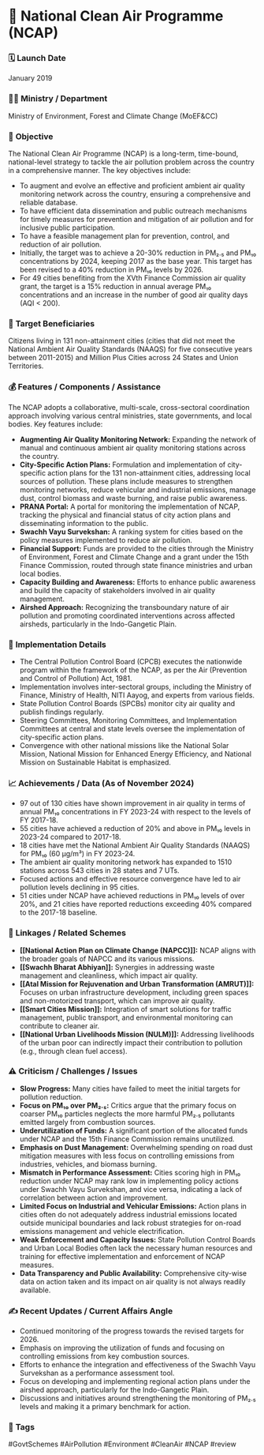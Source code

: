 # 📌 National Clean Air Programme (NCAP)

### 🗓️ **Launch Date**
January 2019

### 🧑‍🏫 **Ministry / Department**
Ministry of Environment, Forest and Climate Change (MoEF&CC)

### 🎯 **Objective**
The National Clean Air Programme (NCAP) is a long-term, time-bound, national-level strategy to tackle the air pollution problem across the country in a comprehensive manner. The key objectives include:
- To augment and evolve an effective and proficient ambient air quality monitoring network across the country, ensuring a comprehensive and reliable database.
- To have efficient data dissemination and public outreach mechanisms for timely measures for prevention and mitigation of air pollution and for inclusive public participation.
- To have a feasible management plan for prevention, control, and reduction of air pollution.
- Initially, the target was to achieve a 20-30% reduction in PM₂.₅ and PM₁₀ concentrations by 2024, keeping 2017 as the base year. This target has been revised to a 40% reduction in PM₁₀ levels by 2026.
- For 49 cities benefiting from the XVth Finance Commission air quality grant, the target is a 15% reduction in annual average PM₁₀ concentrations and an increase in the number of good air quality days (AQI < 200).

### 👥 **Target Beneficiaries**
Citizens living in 131 non-attainment cities (cities that did not meet the National Ambient Air Quality Standards (NAAQS) for five consecutive years between 2011-2015) and Million Plus Cities across 24 States and Union Territories.

### 💰 **Features / Components / Assistance**
The NCAP adopts a collaborative, multi-scale, cross-sectoral coordination approach involving various central ministries, state governments, and local bodies. Key features include:
- **Augmenting Air Quality Monitoring Network:** Expanding the network of manual and continuous ambient air quality monitoring stations across the country.
- **City-Specific Action Plans:** Formulation and implementation of city-specific action plans for the 131 non-attainment cities, addressing local sources of pollution. These plans include measures to strengthen monitoring networks, reduce vehicular and industrial emissions, manage dust, control biomass and waste burning, and raise public awareness.
- **PRANA Portal:** A portal for monitoring the implementation of NCAP, tracking the physical and financial status of city action plans and disseminating information to the public.
- **Swachh Vayu Survekshan:** A ranking system for cities based on the policy measures implemented to reduce air pollution.
- **Financial Support:** Funds are provided to the cities through the Ministry of Environment, Forest and Climate Change and a grant under the 15th Finance Commission, routed through state finance ministries and urban local bodies.
- **Capacity Building and Awareness:** Efforts to enhance public awareness and build the capacity of stakeholders involved in air quality management.
- **Airshed Approach:** Recognizing the transboundary nature of air pollution and promoting coordinated interventions across affected airsheds, particularly in the Indo-Gangetic Plain.

### 📍 **Implementation Details**
- The Central Pollution Control Board (CPCB) executes the nationwide program within the framework of the NCAP, as per the Air (Prevention and Control of Pollution) Act, 1981.
- Implementation involves inter-sectoral groups, including the Ministry of Finance, Ministry of Health, NITI Aayog, and experts from various fields.
- State Pollution Control Boards (SPCBs) monitor city air quality and publish findings regularly.
- Steering Committees, Monitoring Committees, and Implementation Committees at central and state levels oversee the implementation of city-specific action plans.
- Convergence with other national missions like the National Solar Mission, National Mission for Enhanced Energy Efficiency, and National Mission on Sustainable Habitat is emphasized.

### 📈 **Achievements / Data** (As of November 2024)
- 97 out of 130 cities have shown improvement in air quality in terms of annual PM₁₀ concentrations in FY 2023-24 with respect to the levels of FY 2017-18.
- 55 cities have achieved a reduction of 20% and above in PM₁₀ levels in 2023-24 compared to 2017-18.
- 18 cities have met the National Ambient Air Quality Standards (NAAQS) for PM₁₀ (60 µg/m³) in FY 2023-24.
- The ambient air quality monitoring network has expanded to 1510 stations across 543 cities in 28 states and 7 UTs.
- Focused actions and effective resource convergence have led to air pollution levels declining in 95 cities.
- 51 cities under NCAP have achieved reductions in PM₁₀ levels of over 20%, and 21 cities have reported reductions exceeding 40% compared to the 2017-18 baseline.

### 🧩 **Linkages / Related Schemes**
- **[[National Action Plan on Climate Change (NAPCC)]]:** NCAP aligns with the broader goals of NAPCC and its various missions.
- **[[Swachh Bharat Abhiyan]]:** Synergies in addressing waste management and cleanliness, which impact air quality.
- **[[Atal Mission for Rejuvenation and Urban Transformation (AMRUT)]]:** Focuses on urban infrastructure development, including green spaces and non-motorized transport, which can improve air quality.
- **[[Smart Cities Mission]]:** Integration of smart solutions for traffic management, public transport, and environmental monitoring can contribute to cleaner air.
- **[[National Urban Livelihoods Mission (NULM)]]:** Addressing livelihoods of the urban poor can indirectly impact their contribution to pollution (e.g., through clean fuel access).

### ⚠️ **Criticism / Challenges / Issues**
- **Slow Progress:** Many cities have failed to meet the initial targets for pollution reduction.
- **Focus on PM₁₀ over PM₂.₅:** Critics argue that the primary focus on coarser PM₁₀ particles neglects the more harmful PM₂.₅ pollutants emitted largely from combustion sources.
- **Underutilization of Funds:** A significant portion of the allocated funds under NCAP and the 15th Finance Commission remains unutilized.
- **Emphasis on Dust Management:** Overwhelming spending on road dust mitigation measures with less focus on controlling emissions from industries, vehicles, and biomass burning.
- **Mismatch in Performance Assessment:** Cities scoring high in PM₁₀ reduction under NCAP may rank low in implementing policy actions under Swachh Vayu Survekshan, and vice versa, indicating a lack of correlation between action and improvement.
- **Limited Focus on Industrial and Vehicular Emissions:** Action plans in cities often do not adequately address industrial emissions located outside municipal boundaries and lack robust strategies for on-road emissions management and vehicle electrification.
- **Weak Enforcement and Capacity Issues:** State Pollution Control Boards and Urban Local Bodies often lack the necessary human resources and training for effective implementation and enforcement of NCAP measures.
- **Data Transparency and Public Availability:** Comprehensive city-wise data on action taken and its impact on air quality is not always readily available.

### ✍️ **Recent Updates / Current Affairs Angle**
- Continued monitoring of the progress towards the revised targets for 2026.
- Emphasis on improving the utilization of funds and focusing on controlling emissions from key combustion sources.
- Efforts to enhance the integration and effectiveness of the Swachh Vayu Survekshan as a performance assessment tool.
- Focus on developing and implementing regional action plans under the airshed approach, particularly for the Indo-Gangetic Plain.
- Discussions and initiatives around strengthening the monitoring of PM₂.₅ levels and making it a primary benchmark for action.

### 🔗 **Tags**
#GovtSchemes #AirPollution #Environment #CleanAir #NCAP
#review